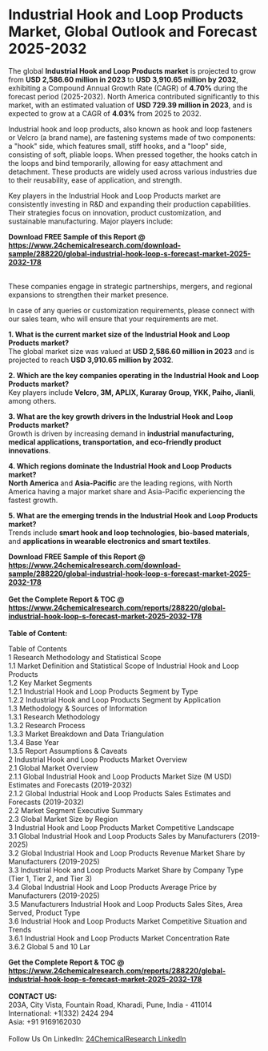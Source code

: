 <h1>Industrial Hook and Loop Products Market, Global Outlook and Forecast 2025-2032</h1><p>The global <strong>Industrial Hook and Loop Products market</strong> is projected to grow from <strong>USD 2,586.60 million in 2023</strong> to <strong>USD 3,910.65 million by 2032</strong>, exhibiting a Compound Annual Growth Rate (CAGR) of <strong>4.70%</strong> during the forecast period (2025-2032). North America contributed significantly to this market, with an estimated valuation of <strong>USD 729.39 million in 2023</strong>, and is expected to grow at a CAGR of <strong>4.03%</strong> from 2025 to 2032.</p><p>Industrial hook and loop products, also known as hook and loop fasteners or Velcro (a brand name), are fastening systems made of two components: a "hook" side, which features small, stiff hooks, and a "loop" side, consisting of soft, pliable loops. When pressed together, the hooks catch in the loops and bind temporarily, allowing for easy attachment and detachment. These products are widely used across various industries due to their reusability, ease of application, and strength.</p><p>Key players in the Industrial Hook and Loop Products market are consistently investing in R&amp;D and expanding their production capabilities. Their strategies focus on innovation, product customization, and sustainable manufacturing. Major players include:</p><div><b>Download FREE Sample of this Report @ 
            <a href="https://www.24chemicalresearch.com/download-sample/288220/global-industrial-hook-loop-s-forecast-market-2025-2032-178">
            https://www.24chemicalresearch.com/download-sample/288220/global-industrial-hook-loop-s-forecast-market-2025-2032-178</a></b></div><br><p>These companies engage in strategic partnerships, mergers, and regional expansions to strengthen their market presence.</p><p>In case of any queries or customization requirements, please connect with our sales team, who will ensure that your requirements are met.</p><p><strong>1. What is the current market size of the Industrial Hook and Loop Products market?</strong><br>
The global market size was valued at <strong>USD 2,586.60 million in 2023</strong> and is projected to reach <strong>USD 3,910.65 million by 2032</strong>.</p><p><strong>2. Which are the key companies operating in the Industrial Hook and Loop Products market?</strong><br>
Key players include <strong>Velcro, 3M, APLIX, Kuraray Group, YKK, Paiho, Jianli</strong>, among others.</p><p><strong>3. What are the key growth drivers in the Industrial Hook and Loop Products market?</strong><br>
Growth is driven by increasing demand in <strong>industrial manufacturing, medical applications, transportation, and eco-friendly product innovations</strong>.</p><p><strong>4. Which regions dominate the Industrial Hook and Loop Products market?</strong><br>
<strong>North America</strong> and <strong>Asia-Pacific</strong> are the leading regions, with North America having a major market share and Asia-Pacific experiencing the fastest growth.</p><p><strong>5. What are the emerging trends in the Industrial Hook and Loop Products market?</strong><br>
Trends include <strong>smart hook and loop technologies</strong>, <strong>bio-based materials</strong>, and <strong>applications in wearable electronics and smart textiles</strong>.</p><div><b>Download FREE Sample of this Report @ 
            <a href="https://www.24chemicalresearch.com/download-sample/288220/global-industrial-hook-loop-s-forecast-market-2025-2032-178">
            https://www.24chemicalresearch.com/download-sample/288220/global-industrial-hook-loop-s-forecast-market-2025-2032-178</a></b></div><br><div><b>Get the Complete Report & TOC @ 
            <a href="https://www.24chemicalresearch.com/reports/288220/global-industrial-hook-loop-s-forecast-market-2025-2032-178">
            https://www.24chemicalresearch.com/reports/288220/global-industrial-hook-loop-s-forecast-market-2025-2032-178</a></b></div><br>
            <b>Table of Content:</b><p>Table of Contents<br />
1 Research Methodology and Statistical Scope<br />
1.1 Market Definition and Statistical Scope of Industrial Hook and Loop Products<br />
1.2 Key Market Segments<br />
1.2.1 Industrial Hook and Loop Products Segment by Type<br />
1.2.2 Industrial Hook and Loop Products Segment by Application<br />
1.3 Methodology & Sources of Information<br />
1.3.1 Research Methodology<br />
1.3.2 Research Process<br />
1.3.3 Market Breakdown and Data Triangulation<br />
1.3.4 Base Year<br />
1.3.5 Report Assumptions & Caveats<br />
2 Industrial Hook and Loop Products Market Overview<br />
2.1 Global Market Overview<br />
2.1.1 Global Industrial Hook and Loop Products Market Size (M USD) Estimates and Forecasts (2019-2032)<br />
2.1.2 Global Industrial Hook and Loop Products Sales Estimates and Forecasts (2019-2032)<br />
2.2 Market Segment Executive Summary<br />
2.3 Global Market Size by Region<br />
3 Industrial Hook and Loop Products Market Competitive Landscape<br />
3.1 Global Industrial Hook and Loop Products Sales by Manufacturers (2019-2025)<br />
3.2 Global Industrial Hook and Loop Products Revenue Market Share by Manufacturers (2019-2025)<br />
3.3 Industrial Hook and Loop Products Market Share by Company Type (Tier 1, Tier 2, and Tier 3)<br />
3.4 Global Industrial Hook and Loop Products Average Price by Manufacturers (2019-2025)<br />
3.5 Manufacturers Industrial Hook and Loop Products Sales Sites, Area Served, Product Type<br />
3.6 Industrial Hook and Loop Products Market Competitive Situation and Trends<br />
3.6.1 Industrial Hook and Loop Products Market Concentration Rate<br />
3.6.2 Global 5 and 10 Lar</p><div><b>Get the Complete Report & TOC @ 
            <a href="https://www.24chemicalresearch.com/reports/288220/global-industrial-hook-loop-s-forecast-market-2025-2032-178">
            https://www.24chemicalresearch.com/reports/288220/global-industrial-hook-loop-s-forecast-market-2025-2032-178</a></b></div><br><b>CONTACT US:</b><br>
            203A, City Vista, Fountain Road, Kharadi, Pune, India - 411014<br>
            International: +1(332) 2424 294<br>
            Asia: +91 9169162030 <br><br>
            Follow Us On LinkedIn: <a href="https://www.linkedin.com/company/24chemicalresearch/">24ChemicalResearch LinkedIn</a>